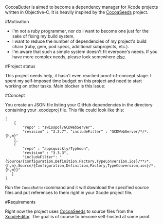 CocoaButter is aimed to become a dependency manager for Xcode projects written in Objective-C. It is heavily inspired by the [CocoaSeeds](https://github.com/devxoul/CocoaSeeds) project.

#Motivation

- I'm not a ruby programmer, nor do I want to become one just for the sake of fixing my build system. 
- I want to reduce the number of dependencies of my project's build chain (ruby, gem, pod specs, additional subprojects, etc.).
- I'm aware that such a simple system doesn't fit everyone's needs. If you have more complex needs, please look somewhere [else](https://cocoapods.org).

#Project status

This project needs help, it hasn't even reached proof-of-concept stage. I spent my self-imposed time budget on this project and need to start working on other tasks. Main blocker is this issue:


#Concept

You create an JSON file listing your GitHub dependencies in the directory containing your .xcodeproj file. This file could look like this:

    [
        {
            "repo" : "swisspol/GCDWebServer", 
            "revision" : "3.2.7", "includeFilter" : "GCDWebServer/*/*.{h,m}"
        },
        {
            "repo" : "appsquickly/Typhoon",
            "revision" : "3.3.3",
            "includeFilter": "{Source/{Configuration,Definition,Factory,TypeConversion,ios}/**/*.{h,m},Source/{Configuration,Definition,Factory,TypeConversion,ios}/*.{h,m}}"
       }
    ]

Run the `CocoaButter`command and it will download the specified source files and put references to them right in your Xcode project file.


#Requirements

Right now the project uses [CocoaSeeds](https://github.com/devxoul/CocoaSeeds) to source files from the [XcodeEditor](https://github.com/appsquickly/XcodeEditor). The goal is of course to become self-hosted at some point.
 
